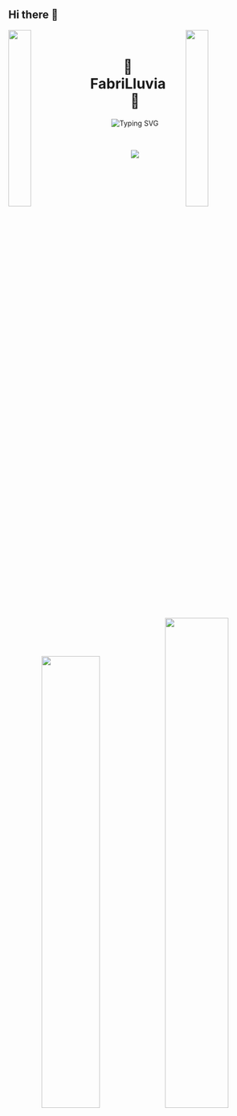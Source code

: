 ## Hi there 👋

<!--
**FabriLluvia/FabriLluvia** is a ✨ _special_ ✨ repository because its `README.md` (this file) appears on your GitHub profile.

Here are some ideas to get you started:

- 🔭 I’m currently working on developing TeslaOS
- 🌱 I’m currently learning Python and Italian
- 👯 I’m looking to collaborate on Operating Systems
- 🤔 I’m looking for help with TeslaOS development
- 📫 How to reach me: Send me an email to fmu.elmundodelosjuegos@gmail.com
- 😄 Pronouns: He / Him
- ⚡ Fun fact: I love languages, I speak English and Spanish
-->

<img align="left" src="https://user-images.githubusercontent.com/65187002/144930161-2f783401-8d27-4fdf-a2f7-cc0ba32f1f1f.gif" width="30%" style="display:inline;"><img align="right" src="https://user-images.githubusercontent.com/65187002/144930161-2f783401-8d27-4fdf-a2f7-cc0ba32f1f1f.gif" width="30%" style="display:inline;">
<br>
<p align="center">
    <h1 align="center">🗿&emsp;FabriLluvia&emsp;🍷</h1>
</p>
<p align="center">
    <img href="https://git.io/typing-svg"><img src="https://readme-typing-svg.herokuapp.com?font=Oxygen&weight=700&pause=1000&color=36BCF7FF&width=435&lines=Hi+there!;I+am+currently+developing+TeslaOS;I+am+learning+Python+and+Italian!;I+love+computers!" alt="Typing SVG" /></img>
</p>
<br>
<p align="center">
    <img id="preview" src="https://komarev.com/ghpvc/?username=FabriLluvia&color=red">
</p>
<p align="center">
    <a href="https://leetcode.com/FabriLluvia"><img width="48%" src="[https://leetcode.card.workers.dev/drknzz](https://leetcode.card.workers.dev/FabriLluvia)?theme=dark&font=baloo&extension=null&border=2&border_radius=8"></a>
    <a href="https://github.com/FabriLluvia"><img width="50%" src="https://github-readme-stats.vercel.app/api/top-langs/?username=FabriLluvia&theme=dark&hide=html,css,cmake&layout=compact&langs_count=5&bg_color=101010&hide_title=true"></a>
</p>
